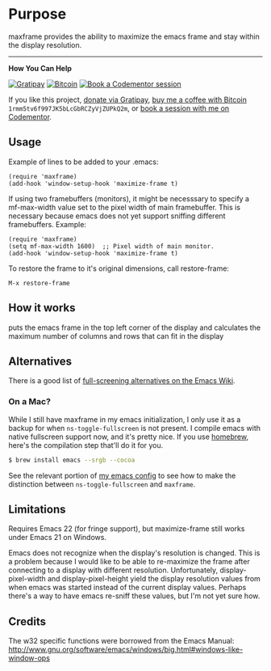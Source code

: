 # Purpose

maxframe provides the ability to maximize the emacs frame and stay within
the display resolution.

---

**How You Can Help**

[![Gratipay](http://img.shields.io/gratipay/rmm5t.svg)][gratipay]
[![Bitcoin](http://img.shields.io/badge/bitcoin-buy%20me%20a%20coffee-brightgreen.svg)][bitcoin]
[![Book a Codementor session](http://img.shields.io/badge/codementor-book%20a%20session-orange.svg)][codementor]

If you like this project, [donate via Gratipay][gratipay], [buy me a coffee with Bitcoin][bitcoin] `1rmm5tv6f997JK5bLcGbRCZyVjZUPkQ2m`, or [book a session with me on Codementor][codementor].<br>

[gratipay]: https://gratipay.com/rmm5t/ "Donate to rmm5t for open source!"
[bitcoin]: bitcoin:1rmm5tv6f997JK5bLcGbRCZyVjZUPkQ2m?amount=0.01&label=Coffee%20to%20rmm5t%20for%20Open%20Source "Buy rmm5t a coffee for open source!"
[codementor]: https://www.codementor.io/rmm5t?utm_campaign=profile&utm_source=button-rmm5t&utm_medium=shields "Book a session with rmm5t on Codementor!"

## Usage

Example of lines to be added to your .emacs:

    (require 'maxframe)
    (add-hook 'window-setup-hook 'maximize-frame t)

If using two framebuffers (monitors), it might be necesssary to specify a
mf-max-width value set to the pixel width of main framebuffer.  This is
necessary because emacs does not yet support sniffing different
framebuffers.  Example:

    (require 'maxframe)
    (setq mf-max-width 1600)  ;; Pixel width of main monitor.
    (add-hook 'window-setup-hook 'maximize-frame t)

To restore the frame to it's original dimensions, call restore-frame:

    M-x restore-frame

## How it works

puts the emacs frame in the top left corner of the display and calculates
the maximum number of columns and rows that can fit in the display

## Alternatives

There is a good list of [full-screening alternatives on the Emacs Wiki](http://emacswiki.org/emacs/FullScreen).

### On a Mac?

While I still have maxframe in my emacs initialization, I only use it as a
backup for when `ns-toggle-fullscreen` is not present. I compile emacs with
native fullscreen support now, and it's pretty nice. If you use
[homebrew](https://github.com/mxcl/homebrew), here's the compilation step
that'll do it for you.

```bash
$ brew install emacs --srgb --cocoa
```

See the relevant portion of
[my emacs config](https://github.com/rmm5t/dotfiles/blob/master/emacs.d/rmm5t/maxframe.el)
to see how to make the distinction between `ns-toggle-fullscreen` and
`maxframe`.

## Limitations

Requires Emacs 22 (for fringe support), but maximize-frame still works
under Emacs 21 on Windows.

Emacs does not recognize when the display's resolution is changed. This is
a problem because I would like to be able to re-maximize the frame after
connecting to a display with different resolution. Unfortunately,
display-pixel-width and display-pixel-height yield the display resolution
values from when emacs was started instead of the current display
values. Perhaps there's a way to have emacs re-sniff these values, but I'm
not yet sure how.

## Credits

The w32 specific functions were borrowed from the Emacs Manual:
http://www.gnu.org/software/emacs/windows/big.html#windows-like-window-ops
